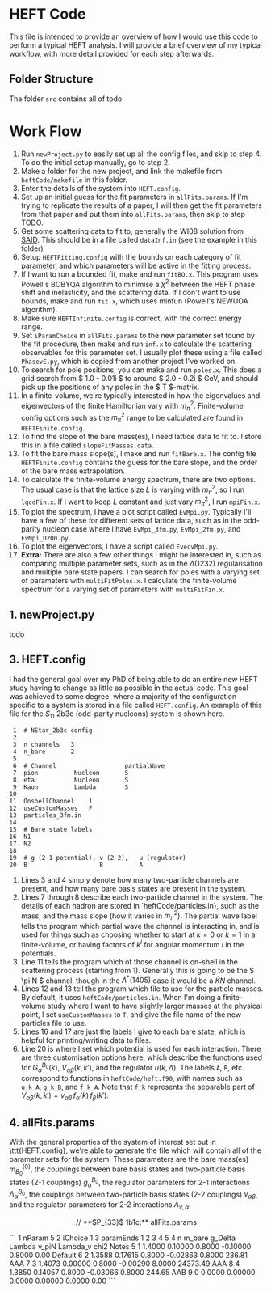 # HEFT Code
This file is intended to provide an overview of how I would use this code to perform a typical HEFT analysis.
I will provide a brief overview of my typical workflow, with more detail provided for each step afterwards.

## Folder Structure
The folder `src` contains all of todo

# Work Flow
1. Run `newProject.py` to easily set up all the config files, and skip to step 4.
To do the initial setup manually, go to step 2.
2. Make a folder for the new project, and link the makefile from `heftCode/makefile` in this folder.
3. Enter the details of the system into `HEFT.config`.
4. Set up an initial guess for the fit parameters in `allFits.params`.
   If I'm trying to replicate the results of a paper, I will then get the fit parameters from that paper and put them into `allFits.params`, then skip to step TODO.
5. Get some scattering data to fit to, generally the WI08 solution from [SAID](https://gwdac.phys.gwu.edu/).
   This should be in a file called `dataInf.in` (see the example in this folder)
6. Setup `HEFTFitting.config` with the bounds on each category of fit parameter, and which parameters will be active in the fitting process.
7. If I want to run a bounded fit, make and run `fitBQ.x`.
   This program uses Powell's BOBYQA algorithm to minimise a $\chi^2$ between the HEFT phase shift and inelasticity, and the scattering data.
   If I don't want to use bounds, make and run `fit.x`, which uses minfun (Powell's NEWUOA algorithm).
8. Make sure `HEFTInfinite.config` is correct, with the correct energy range.
9. Set `iParamChoice` in `allFits.params` to the new parameter set found by the fit procedure, then make and run `inf.x` to calculate the scattering observables for this parameter set.
   I usually plot these using a file called `PhasevE.py`, which is copied from another project I've worked on.
10. To search for pole positions, you can make and run `poles.x`.
	This does a grid search from $ 1.0 - 0.01i $ to around $ 2.0 - 0.2i $ GeV, and should pick up the positions of any poles in the $ T $-matrix.
11. In a finite-volume, we're typically interested in how the eigenvalues and eigenvectors of the finite Hamiltonian vary with $m_{\pi}^{2}$.
	Finite-volume config options such as the $m_{\pi}^2$ range to be calculated are found in `HEFTFinite.config`.
12. To find the slope of the bare mass(es), I need lattice data to fit to.
	I store this in a file called `slopeFitMasses.data`.
13. To fit the bare mass slope(s), I make and run `fitBare.x`.
	The config file `HEFTFinite.config` contains the guess for the bare slope, and the order of the bare mass extrapolation.
14. To calculate the finite-volume energy spectrum, there are two options.
	The usual case is that the lattice size $L$ is varying with $m_{\pi}^{2}$, so I run `lqcdFin.x`.
	If I want to keep $L$ constant and just vary $m_{\pi}^{2}$, I run `mpiFin.x`.
15. To plot the spectrum, I have a plot script called `EvMpi.py`.
	Typically I'll have a few of these for different sets of lattice data, such as in the odd-parity nucleon case where I have `EvMpi_3fm.py`, `EvMpi_2fm.py`, and `EvMpi_D200.py`.
16. To plot the eigenvectors, I have a script called `EvecvMpi.py`.
17. **Extra:** There are also a few other things I might be interested in, such as comparing multiple parameter sets, such as in the $\Delta(1232)$ regularisation and multiple bare state papers.
  I can search for poles with a varying set of parameters with `multiFitPoles.x`.
  I calculate the finite-volume spectrum for a varying set of parameters with `multiFitFin.x`.

## 1. newProject.py
todo

## 3. HEFT.config
I had the general goal over my PhD of being able to do an entire new HEFT study having to change as little as possible in the actual code.
This goal was achieved to some degree, where a majority of the configuration specific to a system is stored in a file called `HEFT.config`.
An example of this file for the $S_{11}$ 2b3c (odd-parity nucleons) system is shown here.

```
 1  # NStar_2b3c config
 2
 3  n_channels   3
 4  n_bare       2
 5
 6  # Channel                   partialWave
 7  pion          Nucleon       S
 8  eta           Nucleon       S
 9  Kaon          Lambda        S
10
11  OnshellChannel    1
12  useCustomMasses   F
13  particles_3fm.in
14
15  # Bare state labels
16  N1
17  N2
18
19  # g (2-1 potential), v (2-2),   u (regulator)
20  B                    B          A
```
1.
    Lines 3 and 4 simply denote how many two-particle channels are present, and how many bare basis states are present in the system.
2.
    Lines 7 through 8 describe each two-particle channel in the system.
    The details of each hadron are stored in `heftCode/particles.in}, such as the mass, and the mass slope (how it varies in $m_{\pi}^{2}$).
    The partial wave label tells the program which partial wave the channel is interacting in, and is used for things such as choosing whether to start at $k=0$ or $k=1$ in a finite-volume, or having factors of $k^{l}$ for angular momentum $l$ in the potentials.
3.
    Line 11 tells the program which of those channel is on-shell in the scattering process (starting from 1).
    Generally this is going to be the $ \pi N $ channel, though in the $\Lambda^{*}(1405)$ case it would be a $\bar{K}N$ channel.
4.
    Lines 12 and 13 tell the program which file to use for the particle masses.
    By default, it uses `heftCode/particles.in`.
    When I'm doing a finite-volume study where I want to have slightly larger masses at the physical point, I set `useCustomMasses` to `T`, and give the file name of the new particles file to use.
5.
    Lines 16 and 17 are just the labels I give to each bare state, which is helpful for printing/writing data to files.
6.
    Line 20 is where I set which potential is used for each interaction.
    There are three customisation options here, which describe the functions used for $G_{\alpha}^{B_{0}}(k)$, $V_{\alpha\beta}(k,k')$, and the regulator $u(k,\Lambda)$.
    The labels `A`, `B`, etc. correspond to functions in `heftCode/heft.f90`, with names such as `u_k_A`, `g_k_B`, and `f_k_A`.
    Note that `f_k` represents the separable part of $V_{\alpha\beta}(k,k') = v_{\alpha\beta}\, f_{\alpha}(k)\, f_{\beta}(k')$.


## 4. allFits.params
With the general properties of the system of interest set out in \ttt{HEFT.config}, we're able to generate the file which will contain all of the parameter sets for the system.
These parameters are the bare mass(es) $m_{B_{0}}^{(0)}$, the couplings between bare basis states and two-particle basis states (2-1 couplings) $g_{\alpha}^{B_{0}}$, the regulator parameters for 2-1 interactions $\Lambda_{\alpha}^{B_{0}}$, the couplings between two-particle basis states (2-2 couplings) $v_{\alpha\beta}$, and the regulator parameters for 2-2 interactions $\Lambda_{v,\alpha}$.

<p align="center">
// **$P_{33}$ 1b1c:** allFits.params
</p>
```
1      nParam        5
2      iChoice       1
3      paramEnds  1 2 3 4 5
4      n    m_bare   g_Delta   Lambda    v_piN     Lambda_v     chi2    Notes
5      1    1.4000   0.10000   0.8000   -0.10000   0.8000        0.00   Default
6      2    1.3588   0.17615   0.8000   -0.02863   0.8000      236.81   AAA
7      3    1.4073   0.00000   0.8000   -0.00290   8.0000    24373.49   AAA
8      4    1.3850   0.14057   0.8000   -0.03066   0.8000      244.65   AAB
9      0    0.0000   0.00000   0.0000    0.00000   0.0000        0.00
```

